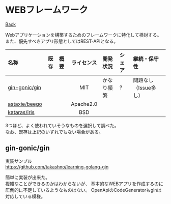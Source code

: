 # WEBフレームワーク

[Back](../../)

Webアプリケーションを構築するためのフレームワークに特化して検討する。  
また、優先すべきアプリ形態としてはREST-APIとなる。

|名称|既存|概要|ライセンス|開発状況|シェア|継続・保守性|
|:---|:---:|:---|:---:|:---|:---|:---|
|[gin-gonic/gin](https://github.com/gin-gonic/gin)|||MIT|かなり頻繁|?|問題なし（Issue多し）|
|[astaxie/beego](https://github.com/astaxie/beego)|||Apache2.0|||||
|[kataras/iris](https://github.com/kataras/iris)|||BSD|||||

3つほど、よく使われていそうなものを選択して調べた。  
なお、既存は上記のいずれでもない場合がある。

## gin-gonic/gin

実装サンプル  
https://github.com/takashno/learning-golang-gin

簡単に実装が出来た。  
複雑なことができるのかはわからないが、
基本的なWEBアプリを作成するのに圧倒的に不足しているようなものはない。
OpenApiのCodeGeneratorもginは対応している模様。